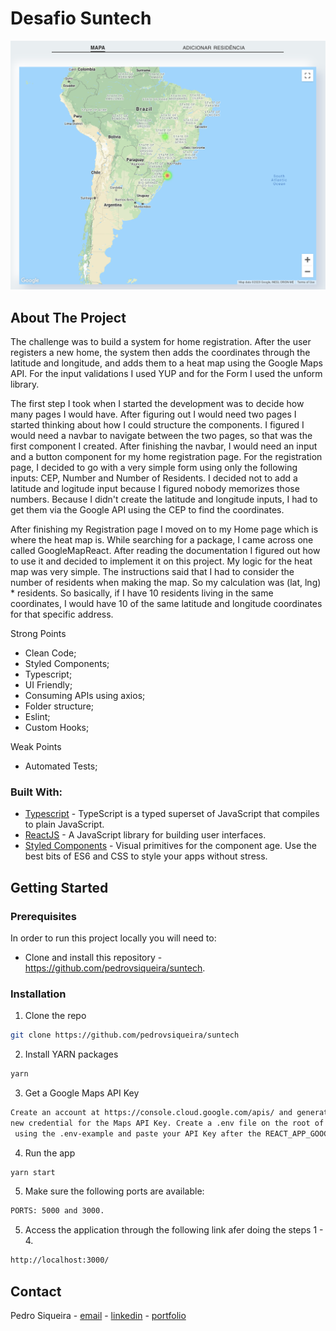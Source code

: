 # Desafio Suntech

![Desafio 2Sow ](/src/assets/suntech.png)

## About The Project

The challenge was to build a system for home registration. After the user registers a new home, the system then adds the coordinates through the latitude and longitude, and adds them to a heat map using the Google Maps API. For the input validations I used YUP and for the Form I used the unform library. 

The first step I took when I started the development was to decide how many pages I would have. After figuring out I would need two pages I started thinking about how I could structure the components. I figured I would need a navbar to navigate between the two pages, so that was the first component I created. After finishing the navbar, I would need an input and a button component for my home registration page. For the registration page, I decided to go with a very simple form using only the following inputs: CEP, Number and Number of Residents. I decided not to add a latitude and logitude input because I figured nobody memorizes those numbers. Because I didn't create the latitude and longitude inputs, I had to get them via the Google API using the CEP to find the coordinates. 

After finishing my Registration page I moved on to my Home page which is where the heat map is. While searching for a package, I came across one called GoogleMapReact. After reading the documentation I figured out how to use it and decided to implement it on this project. My logic for the heat map was very simple. The instructions said that I had to consider the number of residents when making the map. So my calculation was (lat, lng) * residents. So basically, if I have 10 residents living in the same coordinates, I would have 10 of the same latitude and longitude coordinates for that specific address. 

Strong Points
- Clean Code;
- Styled Components;
- Typescript;
- UI Friendly;
- Consuming APIs using axios;
- Folder structure;
- Eslint;
- Custom Hooks;

Weak Points
- Automated Tests;


### Built With:

- [Typescript](https://www.typescriptlang.org/) - TypeScript is a typed superset of JavaScript that compiles to plain JavaScript.
- [ReactJS](https://pt-br.reactjs.org/) - A JavaScript library for building user interfaces.
- [Styled Components](https://styled-components.com/) - Visual primitives for the component age. Use the best bits of ES6 and CSS to style your apps without stress.

<!-- GETTING STARTED -->

## Getting Started

<!-- PLACEHOLDER FOR PROJECT OVERVIEW -->

### Prerequisites

In order to run this project locally you will need to:

- Clone and install this repository - https://github.com/pedrovsiqueira/suntech.

### Installation

1. Clone the repo

```sh
git clone https://github.com/pedrovsiqueira/suntech
```

2. Install YARN packages

```sh
yarn
```

3. Get a Google Maps API Key

```sh
Create an account at https://console.cloud.google.com/apis/ and generate a 
new credential for the Maps API Key. Create a .env file on the root of this project
 using the .env-example and paste your API Key after the REACT_APP_GOOGLE_API_KEY=
````

4. Run the app

```sh
yarn start
```

5. Make sure the following ports are available:

```sh
PORTS: 5000 and 3000.
```

5. Access the application through the following link afer doing the steps 1 - 4.

```sh
http://localhost:3000/
```

<!-- CONTACT -->

## Contact

Pedro Siqueira - [email](mailto:pedro.v.siqueira@gmail.com) - [linkedin](https://www.linkedin.com/in/pedrovsiqueira/) - [portfolio](http://pedrosiqueira.com.br/)
